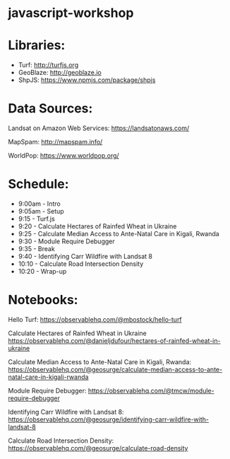 # javascript-workshop

# Libraries:
- Turf: http://turfjs.org
- GeoBlaze: http://geoblaze.io
- ShpJS: https://www.npmjs.com/package/shpjs

# Data Sources:

Landsat on Amazon Web Services:
https://landsatonaws.com/

MapSpam:
http://mapspam.info/

WorldPop:
https://www.worldpop.org/

# Schedule:
<ul>
  <li>9:00am - Intro</li>
  <li>9:05am - Setup</li>
  <li>9:15 - Turf.js</li>
  <li>9:20 - Calculate Hectares of Rainfed Wheat in Ukraine</li>
  <li>9:25 - Calculate Median Access to Ante-Natal Care in Kigali, Rwanda</li>
  <li>9:30 - Module Require Debugger</li>
  <li>9:35 - Break </li>
  <li>9:40 - Identifying Carr Wildfire with Landsat 8</li>
  <li>10:10 - Calculate Road Intersection Density</li>
  <li>10:20 - Wrap-up</li>
</ul>

# Notebooks:

Hello Turf:
https://observablehq.com/@mbostock/hello-turf

Calculate Hectares of Rainfed Wheat in Ukraine
https://observablehq.com/@danieljdufour/hectares-of-rainfed-wheat-in-ukraine

Calculate Median Access to Ante-Natal Care in Kigali, Rwanda:
https://observablehq.com/@geosurge/calculate-median-access-to-ante-natal-care-in-kigali-rwanda

Module Require Debugger:
https://observablehq.com/@tmcw/module-require-debugger

Identifying Carr Wildfire with Landsat 8:
https://observablehq.com/@geosurge/identifying-carr-wildfire-with-landsat-8

Calculate Road Intersection Density:
https://observablehq.com/@geosurge/calculate-road-density

